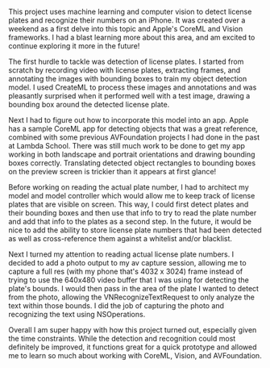 This project uses machine learning and computer vision to detect license plates and recognize their numbers on an iPhone. It was created over a weekend as a first delve into this topic and Apple's CoreML and Vision frameworks. I had a blast learning more about this area, and am excited to continue exploring it more in the future!

The first hurdle to tackle was detection of license plates. I started from scratch by recording video with license plates, extracting frames, and annotating the images with bounding boxes to train my object detection model. I used CreateML to process these images and annotations and was pleasantly surprised when it performed well with a test image, drawing a bounding box around the detected license plate.

Next I had to figure out how to incorporate this model into an app. Apple has a sample CoreML app for detecting objects that was a great reference, combined with some previous AVFoundation projects I had done in the past at Lambda School. There was still much work to be done to get my app working in both landscape and portrait orientations and drawing bounding boxes correctly. Translating detected object rectangles to bounding boxes on the preview screen is trickier than it appears at first glance!

Before working on reading the actual plate number, I had to architect my model and model controller which would allow me to keep track of license plates that are visible on screen. This way, I could first detect plates and their bounding boxes and then use that info to try to read the plate number and add that info to the plates as a second step. In the future, it would be nice to add the ability to store license plate numbers that had been detected as well as cross-reference them against a whitelist and/or blacklist.

Next I turned my attention to reading actual license plate numbers. I decided to add a photo output to my av capture session, allowing me to capture a full res (with my phone that's 4032 x 3024) frame instead of trying to use the 640x480 video buffer that I was using for detecting the plate's bounds. I would then pass in the area of the plate I wanted to detect from the photo, allowing the VNRecognizeTextRequest to only analyze the text within those bounds. I did the job of capturing the photo and recognizing the text using NSOperations.

Overall I am super happy with how this project turned out, especially given the time constraints. While the detection and recognition could most definitely be improved, it functions great for a quick prototype and allowed me to learn so much about working with CoreML, Vision, and AVFoundation.
